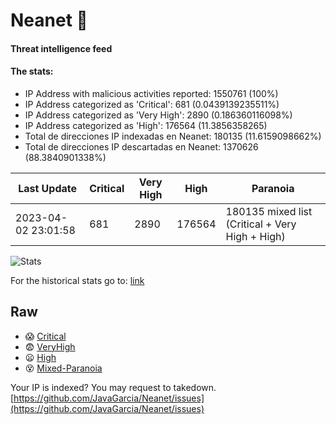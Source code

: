 # Neanet :hocho:
#### Threat intelligence feed
#### The stats:

- IP Address with malicious activities reported: 1550761 (100%)
- IP Address categorized as 'Critical':  681 (0.0439139235511%)
- IP Address categorized as 'Very High':  2890 (0.186360116098%)
- IP Address categorized as 'High':  176564 (11.3856358265)
- Total de direcciones IP indexadas en Neanet:  180135 (11.6159098662%)
- Total de direcciones IP descartadas en Neanet:  1370626 (88.3840901338%)

| Last Update | Critical | Very High | High | Paranoia |
| --- | --- | --- | --- | --- |
| 2023-04-02 23:01:58 | 681 | 2890 | 176564 | 180135 mixed list (Critical + Very High + High)|

![Stats](https://docs.google.com/spreadsheets/d/e/2PACX-1vSnaNMIXVabIpDJjufMlzH7poXnshF3mgd8Is1g9ytUEzVsP5my4Trn8f-xkoLLQ38xpL3HtmUexLo6/pubchart?oid=501124687&format=image)

For the historical stats go to: [link](/stats.csv)
## Raw
- :scream: [Critical](https://raw.githubusercontent.com/JavaGarcia/Neanet/master/blacklists/neanet_critical.txt)
- :fearful: [VeryHigh](https://raw.githubusercontent.com/JavaGarcia/Neanet/master/blacklists/neanet_veryHigh.txtt)
- :frowning: [High](https://raw.githubusercontent.com/JavaGarcia/Neanet/master/blacklists/neanet_high.txt)
- :dizzy_face: [Mixed-Paranoia](https://raw.githubusercontent.com/JavaGarcia/Neanet/master/blacklists/neanet_all.txt)


Your IP is indexed? You may request to takedown. [https://github.com/JavaGarcia/Neanet/issues](https://github.com/JavaGarcia/Neanet/issues)








































































































































































































































































































































































































































































































































































































































































































































































































































































































































































































































































































































































































































































































































































































































































































































































































































































































































































































































































































































































































































































































































































































































































































































































































































































































































































































































































































































































































































































































































































































































































































































































































































































































































































































































































































































































































































































































































































































































































































































































































































































































































































































































































































































































































































































































































































































































































































































































































































































































































































































































































































































































































































































































































































































































































































































































































































































































































































































































































































































































































































































































































































































































































































































































































































































































































































































































































































































































































































































































































































































































































































































































































































































































































































































































































































































































































































































































































































































































































































































































































































































































































































































































































































































































































































































































































































































































































































































































































































































































































































































































































































































































































































































































































































































































































































































































































































































































































































































































































































































































































































































































































































































































































































































































































































































































































